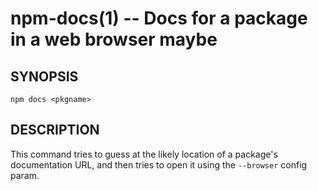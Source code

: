 npm-docs(1) -- Docs for a package in a web browser maybe
========================================================

## SYNOPSIS

    npm docs <pkgname>

## DESCRIPTION

This command tries to guess at the likely location of a package's
documentation URL, and then tries to open it using the `--browser`
config param.
